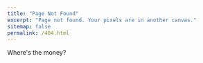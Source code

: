 ```yaml
---
title: "Page Not Found"
excerpt: "Page not found. Your pixels are in another canvas."
sitemap: false
permalink: /404.html
---
```


Where's the money?
